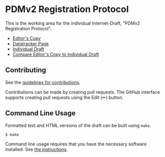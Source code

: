 # PDMv2 Registration Protocol

This is the working area for the individual Internet-Draft, "PDMv2 Registration Protocol".

* [Editor's Copy](https://ameyanrd.github.io/PDMv2-Registration-Protocol/#go.draft-elkins-ippm-pdmv2-registration.html)
* [Datatracker Page](https://datatracker.ietf.org/doc/draft-elkins-ippm-pdmv2-registration)
* [Individual Draft](https://datatracker.ietf.org/doc/html/draft-elkins-ippm-pdmv2-registration)
* [Compare Editor's Copy to Individual Draft](https://ameyanrd.github.io/PDMv2-Registration-Protocol/#go.draft-elkins-ippm-pdmv2-registration.diff)


## Contributing

See the
[guidelines for contributions](https://github.com/ameyanrd/PDMv2-Registration-Protocol/blob/main/CONTRIBUTING.md).

Contributions can be made by creating pull requests.
The GitHub interface supports creating pull requests using the Edit (✏) button.


## Command Line Usage

Formatted text and HTML versions of the draft can be built using `make`.

```sh
$ make
```

Command line usage requires that you have the necessary software installed.  See
[the instructions](https://github.com/martinthomson/i-d-template/blob/main/doc/SETUP.md).


